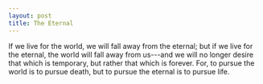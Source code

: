 ```yaml
---
layout: post
title: The Eternal
---
```


If we live for the world, we will fall away from the eternal; but if we live for the eternal, the world will fall away from us---and we will no longer desire that which is temporary, but rather that which is forever. For, to pursue the world is to pursue death, but to pursue the eternal is to pursue life.